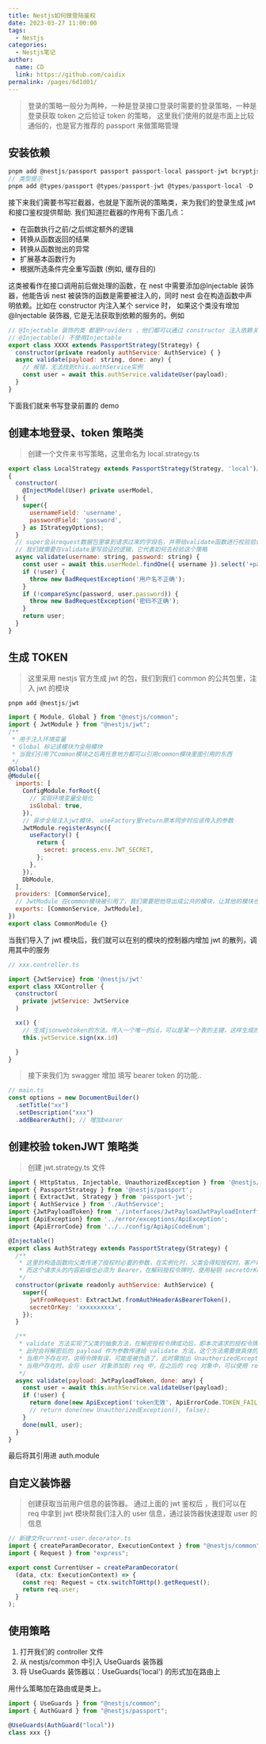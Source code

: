 ```yaml
---
title: Nestjs如何做登陆鉴权
date: 2023-03-27 11:00:00
tags: 
  - Nestjs
categories: 
  - Nestjs笔记
author: 
  name: CD
  link: https://github.com/caidix
permalink: /pages/6d1d01/
---
```


> 登录的策略一般分为两种，一种是登录接口登录时需要的登录策略，一种是登录获取 token 之后验证 token 的策略， 这里我们使用的就是市面上比较通俗的，也是官方推荐的 passport 来做策略管理

<!-- more -->

## 安装依赖

```js
pnpm add @nestjs/passport passport passport-local passport-jwt bcryptjs
// 类型提示
pnpm add @types/passport @types/passport-jwt @types/passport-local -D
```

接下来我们需要书写拦截器，也就是下面所说的策略类，来为我们的登录生成 jwt 和接口鉴权提供帮助.
我们知道拦截器的作用有下面几点：

- 在函数执行之前/之后绑定额外的逻辑
- 转换从函数返回的结果
- 转换从函数抛出的异常
- 扩展基本函数行为
- 根据所选条件完全重写函数 (例如, 缓存目的)

这类被看作在接口调用前后做处理的函数，在 nest 中需要添加@Injectable 装饰器，他能告诉 nest 被装饰的函数是需要被注入的，同时 nest 会在构造函数中声明依赖。比如在 constructor 内注入某个 service 时， 如果这个类没有增加@Injectable 装饰器, 它是无法获取到依赖的服务的。例如

```js
// @Injectable 装饰的类 都是Providers ，他们都可以通过 constructor 注入依赖关系
// @Injectable() 不使用Injectable
export class XXXX extends PassportStrategy(Strategy) {
  constructor(private readonly authService: AuthService) { }
  async validate(payload: string, done: any) {
    // 报错，无法找到this.authService实例
    const user = await this.authService.validateUser(payload);
  }
}
```

下面我们就来书写登录前置的 demo

## 创建本地登录、token 策略类

> 创建一个文件来书写策略，这里命名为 local.strategy.ts

```js
export class LocalStrategy extends PassportStrategy(Strategy, 'local')// local为校验策略名字
{
  constructor(
    @InjectModel(User) private userModel,
  ) {
    super({
      usernameField: 'username',
      passwordField: 'password',
    } as IStrategyOptions);
  }
  // super会从request数据包里拿到请求过来的字段名，并带给validate函数进行校验验证
  // 我们就需要在validate里写验证的逻辑，它代表如何去校验这个策略
  async validate(username: string, password: string) {
    const user = await this.userModel.findOne({ username }).select('+password');
    if (!user) {
      throw new BadRequestException('用户名不正确');
    }
    if (!compareSync(password, user.password)) {
      throw new BadRequestException('密码不正确');
    }
    return user;
  }
}

```

## 生成 TOKEN

> 这里采用 nestjs 官方生成 jwt 的包，我们到我们 common 的公共包里，注入 jwt 的模块

```js
pnpm add @nestjs/jwt
```

```js
import { Module, Global } from "@nestjs/common";
import { JwtModule } from "@nestjs/jwt";
/**
 * 用于注入环境变量
 * Global 标记该模块为全局模块
 * 当我们引用了Common模块之后再任意地方都可以引用common模块里面引用的东西
 */
@Global()
@Module({
  imports: [
    ConfigModule.forRoot({
      // 实现环境变量全局化
      isGlobal: true,
    }),
    // 异步全局注入jwt模块， useFactory里return原本同步时应该传入的参数
    JwtModule.registerAsync({
      useFactory() {
        return {
          secret: process.env.JWT_SECRET,
        };
      },
    }),
    DbModule,
  ],
  providers: [CommonService],
  // JwtModule 在common模块被引用了，我们需要把他导出成公共的模块，让其他的模块也可以引用
  exports: [CommonService, JwtModule],
})
export class CommonModule {}
```

当我们导入了 jwt 模块后，我们就可以在别的模块的控制器内增加 jwt 的散列，调用其中的服务

```js
// xxx.controller.ts

import {JwtService} from '@nestjs/jwt'
export class XXController {
  constructor(
    private jwtService: JwtService
  )

  xx() {
    // 生成jsonwebtoken的方法。传入一个唯一的id，可以是某一个表的主键，这样生成的jwt就是唯一的
    this.jwtService.sign(xx.id)

  }
}
```

> 接下来我们为 swagger 增加 填写 bearer token 的功能..

```js
// main.ts
const options = new DocumentBuilder()
  .setTitle("xx")
  .setDescription("xxx")
  .addBearerAuth(); // 增加bearer
```

## 创建校验 tokenJWT 策略类

> 创建 jwt.strategy.ts 文件

```js
import { HttpStatus, Injectable, UnauthorizedException } from '@nestjs/common';
import { PassportStrategy } from '@nestjs/passport';
import { ExtractJwt, Strategy } from 'passport-jwt';
import { AuthService } from './AuthService';
import {JwtPayloadToken} from './interfaces/JwtPayloadJwtPayloadInterfface';
import {ApiException} from '../error/exceptions/ApiException';
import {ApiErrorCode} from '../../config/ApiApiCodeEnum';

@Injectable()
export class AuthStrategy extends PassportStrategy(Strategy) {
  /**
   * 这里的构造函数向父类传递了授权时必要的参数，在实例化时，父类会得知授权时，客户端的请求必须使用 Authorization 作为请求头，
   * 而这个请求头的内容前缀也必须为 Bearer，在解码授权令牌时，使用秘钥 secretOrKey: 'secretKey' 来将授权令牌解码为创建令牌时的 payload。
   */
  constructor(private readonly authService: AuthService) {
    super({
      jwtFromRequest: ExtractJwt.fromAuthHeaderAsBearerToken(),
      secretOrKey: 'xxxxxxxxxx',
    });
  }

  /**
   * validate 方法实现了父类的抽象方法，在解密授权令牌成功后，即本次请求的授权令牌是没有过期的，
   * 此时会将解密后的 payload 作为参数传递给 validate 方法，这个方法需要做具体的授权逻辑，比如这里我使用了通过用户名查找用户是否存在。
   * 当用户不存在时，说明令牌有误，可能是被伪造了，此时需抛出 UnauthorizedException 未授权异常。
   * 当用户存在时，会将 user 对象添加到 req 中，在之后的 req 对象中，可以使用 req.user 获取当前登录用户。
   */
  async validate(payload: JwtPayloadToken, done: any) {
    const user = await this.authService.validateUser(payload);
    if (!user) {
      return done(new ApiException('token无效', ApiErrorCode.TOKEN_FAIL, 30001), false);
      // return done(new UnauthorizedException(), false);
    }
    done(null, user);
  }
}

```

最后将其引用进 auth.module

## 自定义装饰器

> 创建获取当前用户信息的装饰器。 通过上面的 jwt 鉴权后 ，我们可以在 req 中拿到 jwt 模块帮我们注入的 user 信息，通过装饰器快速提取 user 的信息

```js
// 新建文件current-user.decorator.ts
import { createParamDecorator, ExecutionContext } from "@nestjs/common";
import { Request } from "express";

export const CurrentUser = createParamDecorator(
  (data, ctx: ExecutionContext) => {
    const req: Request = ctx.switchToHttp().getRequest();
    return req.user;
  }
);
```

## 使用策略

1. 打开我们的 controller 文件
2. 从 nestjs/common 中引入 UseGuards 装饰器
3. 将 UseGuards 装饰器以：UseGuards('local') 的形式加在路由上

用什么策略加在路由或是类上。

```js
import { UseGuards } from "@nestjs/common";
import { AuthGuard } from "@nestjs/passport";

@UseGuards(AuthGuard("local"))
class xxx {}
```
